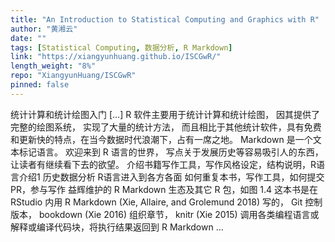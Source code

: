 ```yaml
---
title: "An Introduction to Statistical Computing and Graphics with R"
author: "黄湘云"
date: ""
tags: [Statistical Computing, 数据分析, R Markdown]
link: "https://xiangyunhuang.github.io/ISCGwR/"
length_weight: "8%"
repo: "XiangyunHuang/ISCGwR"
pinned: false
---
```


统计计算和统计绘图入门 [...] R 软件主要用于统计计算和统计绘图， 因其提供了完整的绘图系统， 实现了大量的统计方法， 而且相比于其他统计软件，具有免费和更新快的特点，在当今数据时代浪潮下，占有一席之地。 Markdown 是一个文本标记语言。 欢迎来到 R 语言的世界， 写点关于发展历史等容易吸引人的东西， 让读者有继续看下去的欲望。 介绍书籍写作工具，写作风格设定，结构说明，R语言介绍1 历史数据分析 R语言进入到各方各面 如何重复本书，写作工具，如何提交 PR，参与写作 益辉维护的 R Markdown 生态及其它 R 包，如图 1.4 这本书是在 RStudio 内用 R Markdown (Xie, Allaire, and Grolemund 2018) 写的， Git 控制版本， bookdown (Xie 2016) 组织章节， knitr (Xie 2015) 调用各类编程语言或解释或编译代码块，将执行结果返回到 R Markdown  ...
